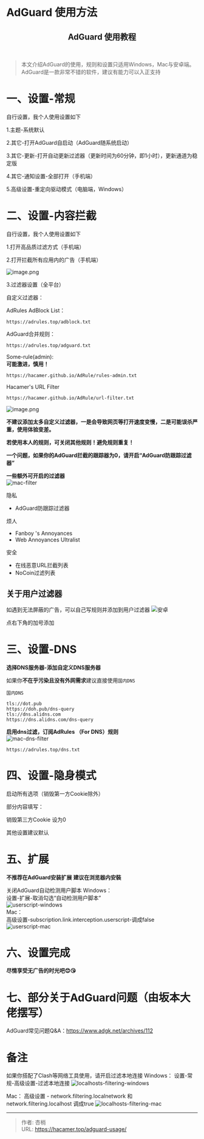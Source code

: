 # AdGuard 使用方法



<h2 align="center"><strong>AdGuard 使用教程</strong></h2>
<br>

> 本文介绍AdGuard的使用，规则和设置只适用Windows，Mac与安卓端。
> AdGuard是一款非常不错的软件，建议有能力可以入正支持

# 一、设置-常规

自行设置，我个人使用设置如下

1.主题-系统默认

2.其它-打开AdGuard自启动（AdGuard随系统启动）

3.其它-更新-打开自动更新过滤器（更新时间为60分钟，即1小时），更新通道为稳定版

4.其它-通知设置-全部打开（手机端）

5.高级设置-重定向驱动模式（电脑端，Windows）

# 二、设置-内容拦截

自行设置，我个人使用设置如下

1.打开高品质过滤方式（手机端）

2.打开拦截所有应用内的广告（手机端）

<img style="max-width:100%;overflow:hidden;" src="https://dd-static.jd.com/ddimg/jfs/t1/97756/10/25971/8670/6258d114Edf5437e0/5b41c6f237ef315b.png" alt="image.png" title="image.png" />

3.过滤器设置（全平台）

自定义过滤器：

AdRules AdBlock List：

```https
https://adrules.top/adblock.txt
```

AdGuard合并规则：

```https
https://adrules.top/adguard.txt
```

Some-rule(admin):  
**可能激进，慎用！**
```https
https://hacamer.github.io/AdRule/rules-admin.txt
```

Hacamer's URL Filter

```https
https://hacamer.github.io/AdRule/url-filter.txt
```

<img style="max-width:100%;overflow:hidden;" src="https://dd-static.jd.com/ddimg/jfs/t1/148267/40/27793/52653/6258d4b9Ea8148e59/089c9b2d1a2c9458.png" alt="image.png" title="image.png" />

**不建议添加太多自定义过滤器，一是会导致网页等打开速度变慢，二是可能误杀严重，使用体验变差。**

**若使用本人的规则，可关闭其他规则！避免规则重复！**

**一个问题，如果你的AdGuard拦截的跟踪器为0，请开启“AdGuard防跟踪过滤器”**

**一些额外可开启的过滤器**  
![mac-filter](https://dd-static.jd.com/ddimg/jfs/t1/185842/11/23427/562990/62634ba5Efd2d9235/1cb1a3fba10181d2.png)

隐私

- AdGuard防跟踪过滤器

烦人

- Fanboy 's Annoyances
- Web Annoyances Ultralist

安全

- 在线恶意URL拦截列表
- NoCoin过滤列表

## 关于用户过滤器

如遇到无法屏蔽的广告，可以自己写规则并添加到用户过滤器
![安卓](https://fastly.jsdelivr.net/gh/hacamer/IMG@main/MyBlog/1635501606000.png)

点右下角的加号添加

# 三、设置-DNS

**选择DNS服务器-添加自定义DNS服务器**

如果你**不在乎污染且没有外网需求**建议直接使用`国内DNS`

`国内DNS`
```
tls://dot.pub
https://doh.pub/dns-query
tls://dns.alidns.com
https://dns.alidns.com/dns-query
```

**启用dns过滤，订阅AdRules （For DNS）规则**  
![mac-dns-filter](https://dd-static.jd.com/ddimg/jfs/t1/98771/7/20709/432860/62634c48E964b5e0c/4216aa8d7863acb6.png)  
```http
https://adrules.top/dns.txt
```

# 四、设置-隐身模式

启动所有选项（销毁第一方Cookie除外）

部分内容填写：

销毁第三方Cookie 设为0

其他设置建议默认

# 五、扩展

**不推荐在AdGuard安装扩展**
**建议在浏览器内安裝**

关闭AdGuard自动检测用户脚本
Windows：  
设置-扩展-取消勾选“自动检测用户脚本”  
![userscript-windows](https://dd-static.jd.com/ddimg/jfs/t1/50039/19/17637/57777/62634d5fEfb9ea2ac/2b6e0d51b62f0da1.png)  
Mac：  
高级设置-subscription.link.interception.userscript-调成false   
![userscript-mac](https://dd-static.jd.com/ddimg/jfs/t1/25251/5/15820/27659/62634e01E660e9d36/9ba674d758046438.png)   
# 六、设置完成 

**尽情享受无广告的时光吧😊😘**

# 七、部分关于AdGuard问题（由坂本大佬摆写）

AdGuard常见问题Q&A：https://www.adgk.net/archives/112

# 备注
如果你搭配了Clash等网络工具使用，请开启过滤本地连接
Windows：
设置-常规-高级设置-过滤本地连接
![localhosts-filtering-windows](https://dd-static.jd.com/ddimg/jfs/t1/188465/27/23953/61729/62634e77E0207b9f8/a83ed13a87fa4763.png)  

Mac：
高级设置 - network.filtering.localnetwork 和 network.filtering.localhost 调成true
![localhosts-filtering-mac](https://dd-static.jd.com/ddimg/jfs/t1/88396/8/26674/33588/62634f41Eba57c5d4/77c83e27fa508820.png)


---

> 作者: 杏梢  
> URL: https://hacamer.top/adguard-usage/  

